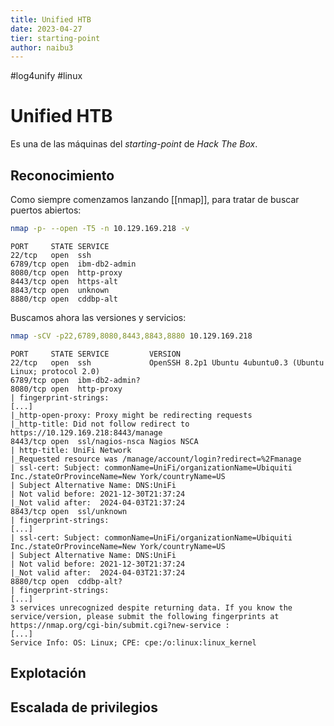 ```yaml
---
title: Unified HTB
date: 2023-04-27
tier: starting-point
author: naibu3
---
```


#log4unify #linux 

# Unified HTB

Es una de las máquinas del *starting-point* de *Hack The Box*.

## Reconocimiento

Como siempre comenzamos lanzando [[nmap]], para tratar de buscar puertos abiertos:

```bash
nmap -p- --open -T5 -n 10.129.169.218 -v
```
```nmap
PORT     STATE SERVICE
22/tcp   open  ssh
6789/tcp open  ibm-db2-admin
8080/tcp open  http-proxy
8443/tcp open  https-alt
8843/tcp open  unknown
8880/tcp open  cddbp-alt
```

Buscamos ahora las versiones y servicios:

```bash
nmap -sCV -p22,6789,8080,8443,8843,8880 10.129.169.218
```
```nmap
PORT     STATE SERVICE         VERSION
22/tcp   open  ssh             OpenSSH 8.2p1 Ubuntu 4ubuntu0.3 (Ubuntu Linux; protocol 2.0)
6789/tcp open  ibm-db2-admin?
8080/tcp open  http-proxy
| fingerprint-strings: 
[...]
|_http-open-proxy: Proxy might be redirecting requests
|_http-title: Did not follow redirect to https://10.129.169.218:8443/manage
8443/tcp open  ssl/nagios-nsca Nagios NSCA
| http-title: UniFi Network
|_Requested resource was /manage/account/login?redirect=%2Fmanage
| ssl-cert: Subject: commonName=UniFi/organizationName=Ubiquiti Inc./stateOrProvinceName=New York/countryName=US
| Subject Alternative Name: DNS:UniFi
| Not valid before: 2021-12-30T21:37:24
|_Not valid after:  2024-04-03T21:37:24
8843/tcp open  ssl/unknown
| fingerprint-strings: 
[...]
| ssl-cert: Subject: commonName=UniFi/organizationName=Ubiquiti Inc./stateOrProvinceName=New York/countryName=US
| Subject Alternative Name: DNS:UniFi
| Not valid before: 2021-12-30T21:37:24
|_Not valid after:  2024-04-03T21:37:24
8880/tcp open  cddbp-alt?
| fingerprint-strings: 
[...]
3 services unrecognized despite returning data. If you know the service/version, please submit the following fingerprints at https://nmap.org/cgi-bin/submit.cgi?new-service :
[...]
Service Info: OS: Linux; CPE: cpe:/o:linux:linux_kernel
```

## Explotación



## Escalada de privilegios

